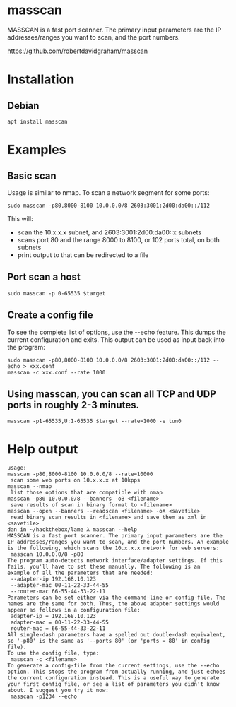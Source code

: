 # masscan
MASSCAN is a fast port scanner. The primary input parameters are the IP addresses/ranges you want to scan, and the port numbers.

https://github.com/robertdavidgraham/masscan

# Installation
## Debian
    apt install masscan

# Examples

## Basic scan
Usage is similar to nmap. To scan a network segment for some ports:

    sudo masscan -p80,8000-8100 10.0.0.0/8 2603:3001:2d00:da00::/112

This will:

* scan the 10.x.x.x subnet, and 2603:3001:2d00:da00::x subnets
* scans port 80 and the range 8000 to 8100, or 102 ports total, on both subnets
* print output to <stdout> that can be redirected to a file

## Port scan a host
    sudo masscan -p 0-65535 $target

## Create a config file
To see the complete list of options, use the --echo feature. This dumps the current configuration and exits. This output can be used as input back into the program:

    sudo masscan -p80,8000-8100 10.0.0.0/8 2603:3001:2d00:da00::/112 --echo > xxx.conf
    masscan -c xxx.conf --rate 1000

## Using masscan, you can scan all TCP and UDP ports in roughly 2-3 minutes.
    masscan -p1-65535,U:1-65535 $target --rate=1000 -e tun0

# Help output
```
usage:
masscan -p80,8000-8100 10.0.0.0/8 --rate=10000
 scan some web ports on 10.x.x.x at 10kpps
masscan --nmap
 list those options that are compatible with nmap
masscan -p80 10.0.0.0/8 --banners -oB <filename>
 save results of scan in binary format to <filename>
masscan --open --banners --readscan <filename> -oX <savefile>
 read binary scan results in <filename> and save them as xml in <savefile>
dan in ~/hackthebox/lame λ masscan --help
MASSCAN is a fast port scanner. The primary input parameters are the
IP addresses/ranges you want to scan, and the port numbers. An example
is the following, which scans the 10.x.x.x network for web servers:
 masscan 10.0.0.0/8 -p80
The program auto-detects network interface/adapter settings. If this
fails, you'll have to set these manually. The following is an
example of all the parameters that are needed:
 --adapter-ip 192.168.10.123
 --adapter-mac 00-11-22-33-44-55
 --router-mac 66-55-44-33-22-11
Parameters can be set either via the command-line or config-file. The
names are the same for both. Thus, the above adapter settings would
appear as follows in a configuration file:
 adapter-ip = 192.168.10.123
 adapter-mac = 00-11-22-33-44-55
 router-mac = 66-55-44-33-22-11
All single-dash parameters have a spelled out double-dash equivalent,
so '-p80' is the same as '--ports 80' (or 'ports = 80' in config file).
To use the config file, type:
 masscan -c <filename>
To generate a config-file from the current settings, use the --echo
option. This stops the program from actually running, and just echoes
the current configuration instead. This is a useful way to generate
your first config file, or see a list of parameters you didn't know
about. I suggest you try it now:
 masscan -p1234 --echo
```
